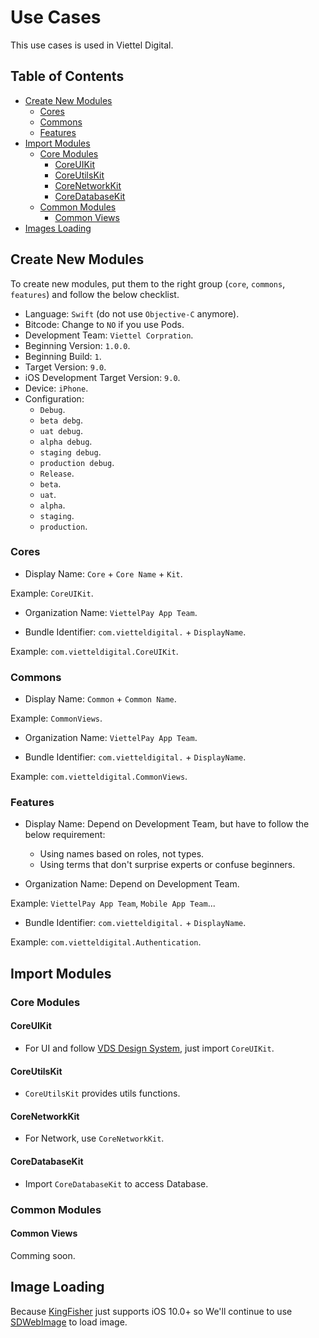 # Use Cases

This use cases is used in Viettel Digital.

## Table of Contents

* [Create New Modules](#create-new-modules)
  * [Cores](#cores)
  * [Commons](#commons)
  * [Features](#features)
* [Import Modules](#import-modules)
  * [Core Modules](#core-modules)
    * [CoreUIKit](#coreuikit)
    * [CoreUtilsKit](#coreutilskit)
    * [CoreNetworkKit](#corenetworkkit)
    * [CoreDatabaseKit](#coredatabasekit)
  * [Common Modules](#common-modules)
    * [Common Views](#common-views)
* [Images Loading](#images-loading)


## Create New Modules

To create new modules, put them to the right group (`core`, `commons`, `features`) and follow the below checklist.
- Language: `Swift` (do not use `Objective-C` anymore).
- Bitcode: Change to `NO` if you use Pods.
- Development Team: `Viettel Corpration`.
- Beginning Version: `1.0.0`.
- Beginning Build: `1`.
- Target Version: `9.0`.
- iOS Development Target Version: `9.0`.
- Device: `iPhone`.
- Configuration:
  * `Debug`.
  * `beta debg`.
  * `uat debug`.
  * `alpha debug`.
  * `staging debug`.
  * `production debug`.
  * `Release`.
  * `beta`.
  * `uat`.
  * `alpha`.
  * `staging`.
  * `production`.

### Cores

- Display Name: `Core` + `Core Name` + `Kit`.

Example: `CoreUIKit`.

- Organization Name: `ViettelPay App Team`.

- Bundle Identifier: `com.vietteldigital.` + `DisplayName`.

Example: `com.vietteldigital.CoreUIKit`.

### Commons

- Display Name: `Common` + `Common Name`.

Example: `CommonViews`.

- Organization Name: `ViettelPay App Team`.

- Bundle Identifier: `com.vietteldigital.` + `DisplayName`.

Example: `com.vietteldigital.CommonViews`.

### Features

- Display Name: Depend on Development Team, but have to follow the below requirement:
  * Using names based on roles, not types.
  * Using terms that don't surprise experts or confuse beginners.

- Organization Name: Depend on Development Team.

Example: `ViettelPay App Team`, `Mobile App Team`...

- Bundle Identifier: `com.vietteldigital.` + `DisplayName`.

Example: `com.vietteldigital.Authentication`.

## Import Modules

### Core Modules

#### CoreUIKit

- For UI and follow [VDS Design System](https://viettelpay.design), just import `CoreUIKit`.

#### CoreUtilsKit

- `CoreUtilsKit` provides utils functions.

#### CoreNetworkKit

- For Network, use `CoreNetworkKit`.

#### CoreDatabaseKit

- Import `CoreDatabaseKit` to access Database.

### Common Modules

#### Common Views

Comming soon.

## Image Loading

Because [KingFisher](https://github.com/onevcat/Kingfisher) just supports iOS 10.0+ so We'll continue to use [SDWebImage](https://github.com/SDWebImage/SDWebImage) to load image.
